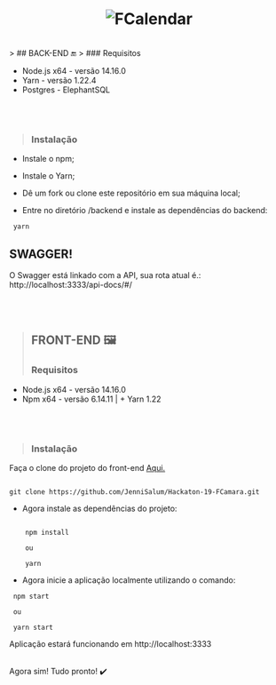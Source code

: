 <h1 align="center">
    <img alt="FCalendar" src="https://i.postimg.cc/HnCSzQsK/fcalendar-banner-instalacao.png" />
</h1>

<br>
> ## BACK-END 🔚
> ### Requisitos


+ Node.js x64 - versão 14.16.0
+ Yarn - versão 1.22.4
+ Postgres - ElephantSQL

<br>
<br>


> ### Instalação

+ Instale o npm;

+ Instale o Yarn;

+ Dê um fork ou clone este repositório em sua máquina local;

+ Entre no diretório /backend e instale as dependências do backend:

```npm
 yarn
```

## SWAGGER!
O Swagger está linkado com a API, sua rota atual é.: http://localhost:3333/api-docs/#/


<br>
<br>

> ## FRONT-END 🖼️
> ### Requisitos


+ Node.js x64 - versão 14.16.0
+ Npm x64 - versão 6.14.11 | + Yarn 1.22


<br>
<br>

> ### Instalação

Faça o clone do projeto do front-end [Aqui.](https://github.com/JenniSalum/Hackaton-19-FCamara.git)

```git 

git clone https://github.com/JenniSalum/Hackaton-19-FCamara.git

```
+ Agora instale as dependências do projeto:

```npm
    
    npm install 
    
    ou 
    
    yarn 
```

+ Agora inicie a aplicação localmente utilizando o comando:
```npm
 npm start
 
 ou 
 
 yarn start

```

Aplicação estará funcionando em http://localhost:3333
<br>
<br>

Agora sim! Tudo pronto! ✔️
